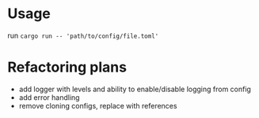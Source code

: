 # Usage

run `cargo run -- 'path/to/config/file.toml'`

# Refactoring plans

- add logger with levels and ability to enable/disable logging from config
- add error handling
- remove cloning configs, replace with references
